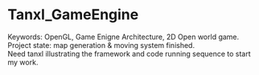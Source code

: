 # Tanxl_GameEngine
Keywords: OpenGL, Game Enigne Architecture, 2D Open world game.  
Project state: map generation & moving system finished.  
Need tanxl illustrating the framework and code running sequence to start my work.  
